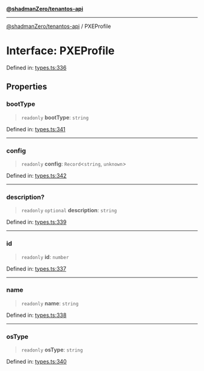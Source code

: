 [**@shadmanZero/tenantos-api**](../README.md)

***

[@shadmanZero/tenantos-api](../globals.md) / PXEProfile

# Interface: PXEProfile

Defined in: [types.ts:336](https://github.com/shadmanZero/tenantos-api/blob/1519ecac4035082956b06ca1cf266b8ad4cc7904/src/types.ts#L336)

## Properties

### bootType

> `readonly` **bootType**: `string`

Defined in: [types.ts:341](https://github.com/shadmanZero/tenantos-api/blob/1519ecac4035082956b06ca1cf266b8ad4cc7904/src/types.ts#L341)

***

### config

> `readonly` **config**: `Record`\<`string`, `unknown`\>

Defined in: [types.ts:342](https://github.com/shadmanZero/tenantos-api/blob/1519ecac4035082956b06ca1cf266b8ad4cc7904/src/types.ts#L342)

***

### description?

> `readonly` `optional` **description**: `string`

Defined in: [types.ts:339](https://github.com/shadmanZero/tenantos-api/blob/1519ecac4035082956b06ca1cf266b8ad4cc7904/src/types.ts#L339)

***

### id

> `readonly` **id**: `number`

Defined in: [types.ts:337](https://github.com/shadmanZero/tenantos-api/blob/1519ecac4035082956b06ca1cf266b8ad4cc7904/src/types.ts#L337)

***

### name

> `readonly` **name**: `string`

Defined in: [types.ts:338](https://github.com/shadmanZero/tenantos-api/blob/1519ecac4035082956b06ca1cf266b8ad4cc7904/src/types.ts#L338)

***

### osType

> `readonly` **osType**: `string`

Defined in: [types.ts:340](https://github.com/shadmanZero/tenantos-api/blob/1519ecac4035082956b06ca1cf266b8ad4cc7904/src/types.ts#L340)
